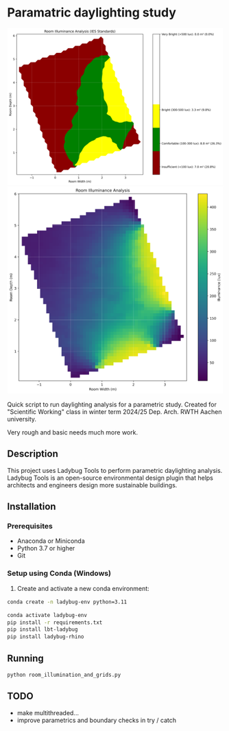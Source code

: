 # Paramatric daylighting study

![Comfort zones example](img/comfort_S001.png)
![Example of a heatmap](img/heatmap_S001.png)




Quick script to run daylighting analysis for a parametric study. 
Created for "Scientific Working" class in winter term 2024/25  Dep. Arch. RWTH Aachen university.

Very rough and basic needs much more work.

## Description

This project uses Ladybug Tools to perform parametric daylighting analysis. Ladybug Tools is an open-source environmental design plugin that helps architects and engineers design more sustainable buildings.

## Installation

### Prerequisites
- Anaconda or Miniconda
- Python 3.7 or higher
- Git

### Setup using Conda (Windows)

1. Create and activate a new conda environment:

```bash
conda create -n ladybug-env python=3.11
```


```bash
conda activate ladybug-env
pip install -r requirements.txt
pip install lbt-ladybug
pip install ladybug-rhino
```

## Running
```bash
python room_illumination_and_grids.py
````
## TODO
- make multithreaded... 
- improve parametrics and boundary checks in try / catch
